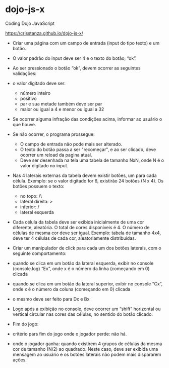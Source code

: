# dojo-js-x

Coding Dojo JavaScript


https://crisstanza.github.io/dojo-js-x/




- Criar uma página com um campo de entrada (input do tipo texto) e um botão.

- O valor padrão do input deve ser 4 e o texto do botão, “ok”.

- Ao ser pressionado o botão “ok”, devem ocorrer as seguintes validações:
 - o valor digitado deve ser:
   - número inteiro
   - positivo
   - par e sua metade também deve ser par
   - maior ou igual a 4 e menor ou igual a 32

- Se ocorrer alguma infração das condiçōes acima, informar ao usuário o que houve.

- Se não ocorrer, o programa prossegue:
  - O campo de entrada não pode mais ser alterado.
  - O texto do botão passa a ser "recomeçar", e ao ser clicado, deve ocorrer um reload da pagina atual.
  - Deve ser desenhada na tela uma tabela de tamanho NxN, onde N é o valor digitado no input.

- Nas 4 laterais externas da tabela devem existir botões, um para cada célula. Exemplo: se o valor digitado for 6, existirão 24 botões (N x 4). Os botões possuem o texto:
  - no topo: /\
  - lateral direita: >
   - inferior: \/
   - lateral esquerda

- Cada célula da tabela deve ser exibida inicialmente de uma cor diferente, aleatória. O total de cores disponíveis é 4. O número de células de mesma cor deve ser igual. Exemplo: tabela de tamanho 4x4, deve ter 4 células de cada cor, aleatoriamente distribuídas.

- Criar um manipulador de click para cada um dos botões laterais, com o seguinte comportamento:
 - quando se clica em um botão da lateral esquerda, exibir no console (console.log) “Ex”, onde x é o número da linha (começando em 0) clicada
 - quando se clica em um botão da lateral superior, exibir no console “Cx”, onde x é o número da coluna (começando em 0) clicada
 - o mesmo deve ser feito para Dx e Bx

- Logo após a exibição no console, deve ocorrer um “shift” horizontal ou vertical circular nas cores das células, no sentido do botão clicado.

- Fim do jogo:
 - critério pars fim do jogo onde o jogador perde: não há.
 - onde o jogador ganha: quando existirem 4 grupos de células da mesma cor de tamanho (N/2) ao quadrado. Neste caso, deve ser exibida uma mensagem ao usuário e os botões laterais não podem mais dispararem ações.
